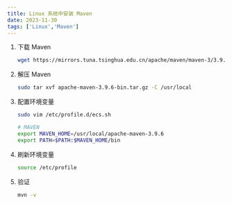 ```yaml
---
title: Linux 系统中安装 Maven
date: 2023-11-30
tags: ['Linux','Maven']
---
```


1. 下载 Maven

   ```bash
   wget https://mirrors.tuna.tsinghua.edu.cn/apache/maven/maven-3/3.9.6/binaries/apache-maven-3.9.6-bin.tar.gz
   ```

2. 解压 Maven

   ```bash
   sudo tar xvf apache-maven-3.9.6-bin.tar.gz -C /usr/local
   ```

3. 配置环境变量

   ```bash
   sudo vim /etc/profile.d/ecs.sh
   ```

   ```bash
   # MAVEN
   export MAVEN_HOME=/usr/local/apache-maven-3.9.6
   export PATH=$PATH:$MAVEN_HOME/bin
   ```

4. 刷新环境变量

   ```bash
   source /etc/profile
   ```

5. 验证

   ```bash
   mvn -v
   ```

